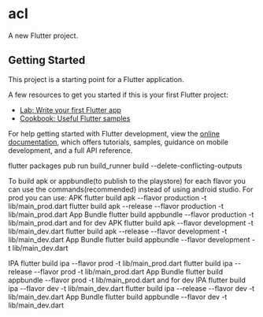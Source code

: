 # acl

A new Flutter project.

## Getting Started

This project is a starting point for a Flutter application.

A few resources to get you started if this is your first Flutter project:

- [Lab: Write your first Flutter app](https://docs.flutter.dev/get-started/codelab)
- [Cookbook: Useful Flutter samples](https://docs.flutter.dev/cookbook)

For help getting started with Flutter development, view the
[online documentation](https://docs.flutter.dev/), which offers tutorials,
samples, guidance on mobile development, and a full API reference.

flutter packages pub run build_runner build --delete-conflicting-outputs

To build apk or appbundle(to publish to the playstore) for each flavor you can use the commands(recommended) instead of using android studio.
For prod you can use:
APK
flutter build apk --flavor production -t lib/main_prod.dart
flutter build apk --release --flavor production -t lib/main_prod.dart
App Bundle
flutter build appbundle --flavor production -t lib/main_prod.dart
and for dev
APK
flutter build apk --flavor development -t lib/main_dev.dart
flutter build apk --release --flavor development -t lib/main_dev.dart
App Bundle
flutter build appbundle --flavor development -t lib/main_dev.dart

IPA
flutter build ipa --flavor prod -t lib/main_prod.dart
flutter build ipa --release --flavor prod -t lib/main_prod.dart
App Bundle
flutter build appbundle --flavor prod -t lib/main_prod.dart
and for dev
IPA
flutter build ipa --flavor dev -t lib/main_dev.dart
flutter build ipa --release --flavor dev -t lib/main_dev.dart
App Bundle
flutter build appbundle --flavor dev -t lib/main_dev.dart
